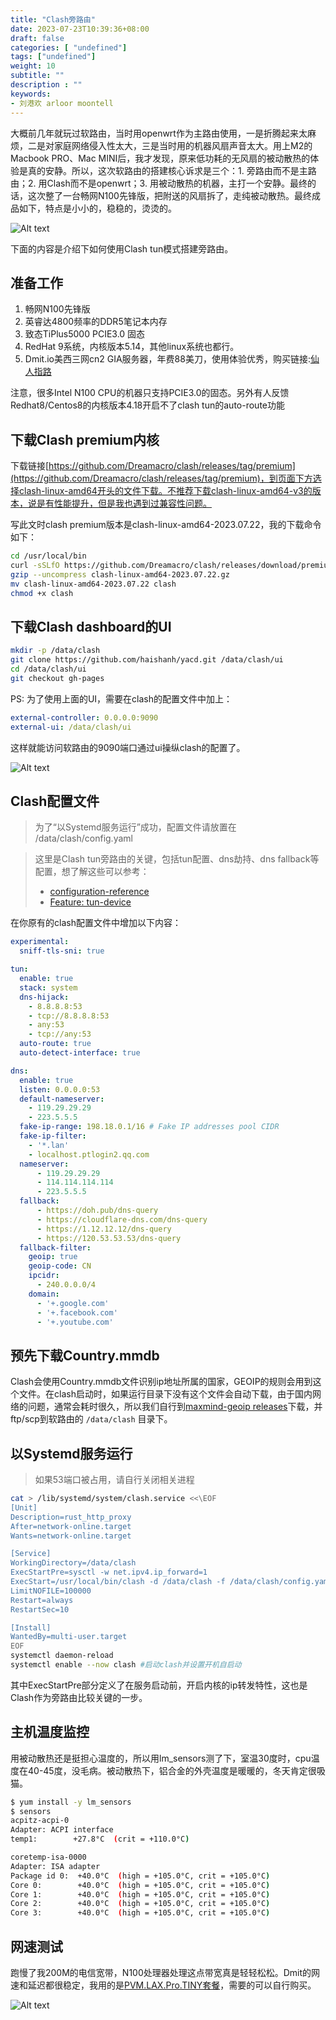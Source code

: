 ```yaml
---
title: "Clash旁路由"
date: 2023-07-23T10:39:36+08:00
draft: false
categories: [ "undefined"]
tags: ["undefined"]
weight: 10
subtitle: ""
description : ""
keywords:
- 刘港欢 arloor moontell
---
```


大概前几年就玩过软路由，当时用openwrt作为主路由使用，一是折腾起来太麻烦，二是对家庭网络侵入性太大，三是当时用的机器风扇声音太大。用上M2的Macbook PRO、Mac MINI后，我才发现，原来低功耗的无风扇的被动散热的体验是真的安静。所以，这次软路由的搭建核心诉求是三个：1. 旁路由而不是主路由；2. 用Clash而不是openwrt；3. 用被动散热的机器，主打一个安静。最终的话，这次整了一台畅网N100先锋版，把附送的风扇拆了，走纯被动散热。最终成品如下，特点是小小的，稳稳的，烫烫的。

![Alt text](/img/8aafce027a7a038b8c86497537075571_0.jpg)

下面的内容是介绍下如何使用Clash tun模式搭建旁路由。
<!--more-->

## 准备工作

1. 畅网N100先锋版
2. 英睿达4800频率的DDR5笔记本内存
3. 致态TiPlus5000 PCIE3.0 固态
4. RedHat 9系统，内核版本5.14，其他linux系统也都行。
5. Dmit.io美西三网cn2 GIA服务器，年费88美刀，使用体验优秀，购买链接:[仙人指路](https://www.dmit.io/aff.php?aff=7132&pid=100)

注意，很多Intel N100 CPU的机器只支持PCIE3.0的固态。另外有人反馈Redhat8/Centos8的内核版本4.18开启不了clash tun的auto-route功能

## 下载Clash premium内核

下载链接[https://github.com/Dreamacro/clash/releases/tag/premium](https://github.com/Dreamacro/clash/releases/tag/premium)，到页面下方选择clash-linux-amd64开头的文件下载。不推荐下载clash-linux-amd64-v3的版本，说是有性能提升，但是我也遇到过兼容性问题。

写此文时clash premium版本是clash-linux-amd64-2023.07.22，我的下载命令如下：

```bash
cd /usr/local/bin
curl -sSLfO https://github.com/Dreamacro/clash/releases/download/premium/clash-linux-amd64-2023.07.22.gz
gzip --uncompress clash-linux-amd64-2023.07.22.gz
mv clash-linux-amd64-2023.07.22 clash
chmod +x clash
```

## 下载Clash dashboard的UI

```bash
mkdir -p /data/clash
git clone https://github.com/haishanh/yacd.git /data/clash/ui
cd /data/clash/ui
git checkout gh-pages
```

PS: 为了使用上面的UI，需要在clash的配置文件中加上：


```yaml
external-controller: 0.0.0.0:9090
external-ui: /data/clash/ui
```

这样就能访问软路由的9090端口通过ui操纵clash的配置了。

![Alt text](/img/clash-yacd-ui.png)

## Clash配置文件

> 为了“以Systemd服务运行”成功，配置文件请放置在 /data/clash/config.yaml

> 这里是Clash tun旁路由的关键，包括tun配置、dns劫持、dns fallback等配置，想了解这些可以参考：
> - [configuration-reference](https://dreamacro.github.io/clash/configuration/configuration-reference.html)
> - [Feature: tun-device](https://dreamacro.github.io/clash/premium/tun-device.html)

在你原有的clash配置文件中增加以下内容：

```yaml
experimental:
  sniff-tls-sni: true

tun:
  enable: true
  stack: system
  dns-hijack:
    - 8.8.8.8:53
    - tcp://8.8.8.8:53
    - any:53
    - tcp://any:53
  auto-route: true 
  auto-detect-interface: true 

dns:
  enable: true
  listen: 0.0.0.0:53
  default-nameserver:
    - 119.29.29.29
    - 223.5.5.5
  fake-ip-range: 198.18.0.1/16 # Fake IP addresses pool CIDR
  fake-ip-filter:
    - '*.lan'
    - localhost.ptlogin2.qq.com
  nameserver:
      - 119.29.29.29
      - 114.114.114.114
      - 223.5.5.5
  fallback:
      - https://doh.pub/dns-query
      - https://cloudflare-dns.com/dns-query
      - https://1.12.12.12/dns-query
      - https://120.53.53.53/dns-query
  fallback-filter:
    geoip: true
    geoip-code: CN
    ipcidr:
      - 240.0.0.0/4
    domain:
      - '+.google.com'
      - '+.facebook.com'
      - '+.youtube.com'
```

## 预先下载Country.mmdb

Clash会使用Country.mmdb文件识别ip地址所属的国家，GEOIP的规则会用到这个文件。在clash启动时，如果运行目录下没有这个文件会自动下载，由于国内网络的问题，通常会耗时很久，所以我们自行到[maxmind-geoip releases](https://github.com/Dreamacro/maxmind-geoip/releases)下载，并ftp/scp到软路由的 `/data/clash` 目录下。

## 以Systemd服务运行

> 如果53端口被占用，请自行关闭相关进程

```bash
cat > /lib/systemd/system/clash.service <<\EOF
[Unit]
Description=rust_http_proxy
After=network-online.target
Wants=network-online.target

[Service]
WorkingDirectory=/data/clash
ExecStartPre=sysctl -w net.ipv4.ip_forward=1
ExecStart=/usr/local/bin/clash -d /data/clash -f /data/clash/config.yaml
LimitNOFILE=100000
Restart=always
RestartSec=10

[Install]
WantedBy=multi-user.target
EOF
systemctl daemon-reload
systemctl enable --now clash #启动clash并设置开机自启动
```

其中ExecStartPre部分定义了在服务启动前，开启内核的ip转发特性，这也是Clash作为旁路由比较关键的一步。

## 主机温度监控

用被动散热还是挺担心温度的，所以用lm_sensors测了下，室温30度时，cpu温度在40-45度，没毛病。被动散热下，铝合金的外壳温度是暖暖的，冬天肯定很吸猫。

```bash
$ yum install -y lm_sensors
$ sensors
acpitz-acpi-0
Adapter: ACPI interface
temp1:        +27.8°C  (crit = +110.0°C)

coretemp-isa-0000
Adapter: ISA adapter
Package id 0:  +40.0°C  (high = +105.0°C, crit = +105.0°C)
Core 0:        +40.0°C  (high = +105.0°C, crit = +105.0°C)
Core 1:        +40.0°C  (high = +105.0°C, crit = +105.0°C)
Core 2:        +40.0°C  (high = +105.0°C, crit = +105.0°C)
Core 3:        +40.0°C  (high = +105.0°C, crit = +105.0°C)
```

## 网速测试

跑慢了我200M的电信宽带，N100处理器处理这点带宽真是轻轻松松。Dmit的网速和延迟都很稳定，我用的是[PVM.LAX.Pro.TINY套餐](https://www.dmit.io/aff.php?aff=7132&pid=100)，需要的可以自行购买。

![Alt text](/img/dmit-lax-pro-speedtest.png)